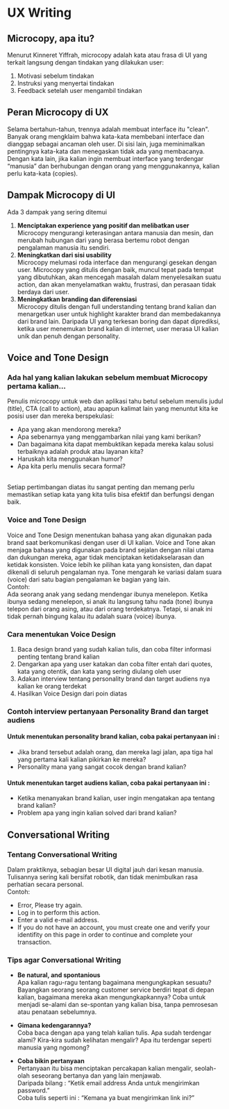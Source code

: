 # UX Writing

## Microcopy, apa itu?
Menurut Kinneret Yiffrah, microcopy adalah kata atau frasa di UI yang terkait langsung dengan tindakan yang dilakukan user:
1. Motivasi sebelum tindakan
2. Instruksi yang menyertai tindakan
3. Feedback setelah user mengambil tindakan

## Peran Microcopy di UX
Selama bertahun-tahun, trennya adalah membuat interface itu "clean". Banyak orang mengklaim bahwa kata-kata membebani interface dan dianggap sebagai ancaman oleh user. Di sisi lain, juga meminimalkan pentingnya kata-kata dan menegaskan tidak ada yang membacanya. Dengan kata lain, jika kalian ingin membuat interface yang terdengar “manusia” dan berhubungan dengan orang yang menggunakannya, kalian perlu kata-kata (copies).

## Dampak Microcopy di UI
Ada 3 dampak yang sering ditemui
1. **Menciptakan experience yang positif dan melibatkan user** <br/> Microcopy mengurangi keterasingan antara manusia dan mesin, dan merubah hubungan dari yang berasa bertemu robot dengan pengalaman manusia itu sendiri.
2. **Meningkatkan dari sisi usability** <br/>Microcopy melumasi roda interface dan mengurangi gesekan dengan user. Microcopy yang ditulis dengan baik, muncul tepat pada tempat yang dibutuhkan, akan
mencegah masalah dalam menyelesaikan suatu action, dan akan menyelamatkan waktu, frustrasi, dan perasaan tidak berdaya dari user.
3. **Meningkatkan branding dan diferensiasi** <br/> Microcopy ditulis dengan full understanding tentang brand kalian dan menargetkan user untuk highlight karakter brand dan  membedakannya dari brand lain. Daripada UI yang terkesan boring dan dapat diprediksi, ketika user menemukan brand kalian di internet, user merasa UI kalian unik dan penuh dengan personality.

## Voice and Tone Design
### Ada hal yang kalian lakukan sebelum membuat Microcopy pertama kalian…
Penulis microcopy untuk web dan aplikasi tahu betul sebelum menulis judul (title), CTA (call to action), atau apapun kalimat lain yang menuntut kita ke posisi user dan mereka berspekulasi:
- Apa yang akan mendorong mereka?
- Apa sebenarnya yang menggambarkan nilai yang kami berikan?
- Dan bagaimana kita dapat membuktikan kepada mereka kalau solusi terbaiknya adalah produk atau layanan kita?
- Haruskah kita menggunakan humor?
- Apa kita perlu menulis secara formal?
<br/>
Setiap pertimbangan diatas itu sangat penting dan memang perlu memastikan setiap kata yang kita tulis bisa efektif dan berfungsi dengan baik.

### Voice and Tone Design
Voice and Tone Design menentukan bahasa yang akan digunakan pada brand saat berkomunikasi dengan user di UI kalian. Voice and Tone akan menjaga bahasa yang digunakan pada brand sejalan dengan nilai utama dan dukungan mereka, agar tidak menciptakan ketidakselarasan dan ketidak konsisten. Voice lebih ke pilihan kata yang konsisten, dan dapat dikenali di seluruh pengalaman nya. Tone mengarah ke variasi dalam suara (voice) dari satu bagian pengalaman ke bagian yang lain.
<br/>
Contoh: <br/>
Ada seorang anak yang sedang mendengar ibunya menelepon. Ketika ibunya sedang menelepon, si anak itu langsung tahu nada (tone) ibunya telepon dari orang asing, atau dari orang terdekatnya. Tetapi, si anak ini tidak pernah bingung kalau itu adalah suara (voice) ibunya.

### Cara menentukan Voice Design
1. Baca design brand yang sudah kalian tulis, dan coba filter informasi penting tentang brand kalian
2. Dengarkan apa yang user katakan dan coba filter entah dari quotes, kata yang otentik, dan kata yang sering diulang oleh user
3. Adakan interview tentang personality brand dan target audiens nya kalian ke orang terdekat
4. Hasilkan Voice Design dari poin diatas

### Contoh interview pertanyaan Personality Brand dan target audiens
#### Untuk menentukan personality brand kalian, coba pakai pertanyaan ini :
- Jika brand tersebut adalah orang, dan mereka lagi jalan, apa tiga hal yang pertama kali kalian pikirkan ke mereka?
- Personality mana yang sangat cocok dengan brand kalian?

#### Untuk menentukan target audiens kalian, coba pakai pertanyaan ini :
- Ketika menanyakan brand kalian, user ingin mengatakan apa tentang brand kalian?
- Problem apa yang ingin kalian solved dari brand kalian?

## Conversational Writing
### Tentang Conversational Writing
Dalam praktiknya, sebagian besar UI digital jauh dari kesan manusia. Tulisannya sering kali bersifat robotik, dan tidak menimbulkan rasa perhatian secara personal. <br/> 
Contoh:
- Error, Please try again.
- Log in to perform this action.
- Enter a valid e-mail address.
- If you do not have an account, you must create one and verify your identifity on this page in order to continue and complete your transaction.

### Tips agar Conversational Writing
- **Be natural, and spontanious** <br/>
Apa kalian ragu-ragu tentang bagaimana mengungkapkan sesuatu? Bayangkan seorang seorang customer service berdiri tepat di depan kalian, bagaimana mereka akan mengungkapkannya? Coba untuk menjadi se-alami dan se-spontan yang kalian bisa, tanpa pemrosesan atau penataan sebelumnya.

- **Gimana kedengarannya?** <br/>
Coba baca dengan apa yang telah kalian tulis. Apa sudah terdengar alami? Kira-kira sudah kelihatan mengalir? Apa itu terdengar seperti manusia yang ngomong? <br/>

- **Coba bikin pertanyaan** <br/>
Pertanyaan itu bisa menciptakan percakapan kalian mengalir, seolah-olah seseorang bertanya dan yang lain menjawab. <br/>
Daripada bilang :
“Ketik email address Anda untuk mengirimkan password.” <br/>
Coba tulis seperti ini :
“Kemana ya buat mengirimkan link ini?”


